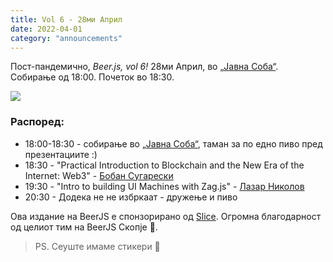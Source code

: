 ```yaml
---
title: Vol 6 - 28ми Април
date: 2022-04-01
category: "announcements"
---
```


Пост-пандемично, _Beer.js, vol 6!_ 28ми Април, во [„Јавна Соба“](https://www.facebook.com/publicroomskopje/). Собирање од 18:00. Почеток во 18:30.

<img src="/img/BeerJS_Vol_6.png" />

### Распоред:

- 18:00-18:30 - собирање во [„Јавна Соба“](https://www.facebook.com/publicroomskopje/), таман за по едно пиво пред презeнтациите :)
- 18:30 - "Practical Introduction to Blockchain and the New Era of the Internet: Web3" - [Бобан Сугарески](https://www.linkedin.com/in/boban-sugareski/)
- 19:30 - "Intro to building UI Machines with Zag.js" - [Лазар Николов](https://twitter.com/NikolovLazar)
- 20:30 - Додека не не избркаат - дружење и пиво

Ова издание на BeerJS е спонзорирано од [Slice](https://slicelife.com). Огромна блaгодарност од целиот тим на BeerJS Скопје 🍻.

> PS. Сеуште имаме стикери 🍺
